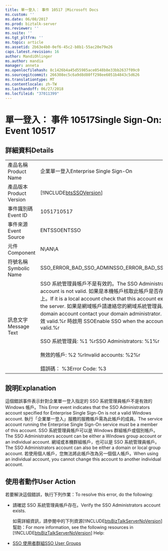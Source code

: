 ```yaml
---
title: 單一登入： 事件 10517 |Microsoft Docs
ms.custom: ''
ms.date: 06/08/2017
ms.prod: biztalk-server
ms.reviewer: ''
ms.suite: ''
ms.tgt_pltfrm: ''
ms.topic: article
ms.assetid: 2b63e4b0-0ef6-45c2-b8b1-55ac20e79e26
caps.latest.revision: 16
author: MandiOhlinger
ms.author: mandia
manager: anneta
ms.openlocfilehash: 8c1426b4a45d55985ace0548b8e33bb2637f09c0
ms.sourcegitcommit: 266308ec5c6a9d8d80ff298ee6051b4843c5d626
ms.translationtype: MT
ms.contentlocale: zh-TW
ms.lasthandoff: 06/27/2018
ms.locfileid: "37011399"
---
```

# <a name="single-sign-on-event-10517"></a><span data-ttu-id="2cd96-102">單一登入： 事件 10517</span><span class="sxs-lookup"><span data-stu-id="2cd96-102">Single Sign-On: Event 10517</span></span>
## <a name="details"></a><span data-ttu-id="2cd96-103">詳細資料</span><span class="sxs-lookup"><span data-stu-id="2cd96-103">Details</span></span>  

|                 |                                                                                                                                                                                                                                                                                                                             |
|-----------------|-----------------------------------------------------------------------------------------------------------------------------------------------------------------------------------------------------------------------------------------------------------------------------------------------------------------------------|
|  <span data-ttu-id="2cd96-104">產品名稱</span><span class="sxs-lookup"><span data-stu-id="2cd96-104">Product Name</span></span>   |                                                                                                                                                  <span data-ttu-id="2cd96-105">企業單一登入</span><span class="sxs-lookup"><span data-stu-id="2cd96-105">Enterprise Single Sign-On</span></span>                                                                                                                                                  |
| <span data-ttu-id="2cd96-106">產品版本</span><span class="sxs-lookup"><span data-stu-id="2cd96-106">Product Version</span></span> |                                                                                                                                 [!INCLUDE[btsSSOVersion](../includes/btsssoversion-md.md)]                                                                                                                                  |
|    <span data-ttu-id="2cd96-107">事件識別碼</span><span class="sxs-lookup"><span data-stu-id="2cd96-107">Event ID</span></span>     |                                                                                                                                                            <span data-ttu-id="2cd96-108">10517</span><span class="sxs-lookup"><span data-stu-id="2cd96-108">10517</span></span>                                                                                                                                                            |
|  <span data-ttu-id="2cd96-109">事件來源</span><span class="sxs-lookup"><span data-stu-id="2cd96-109">Event Source</span></span>   |                                                                                                                                                           <span data-ttu-id="2cd96-110">ENTSSO</span><span class="sxs-lookup"><span data-stu-id="2cd96-110">ENTSSO</span></span>                                                                                                                                                            |
|    <span data-ttu-id="2cd96-111">元件</span><span class="sxs-lookup"><span data-stu-id="2cd96-111">Component</span></span>    |                                                                                                                                                             <span data-ttu-id="2cd96-112">N\A</span><span class="sxs-lookup"><span data-stu-id="2cd96-112">N\A</span></span>                                                                                                                                                             |
|  <span data-ttu-id="2cd96-113">符號名稱</span><span class="sxs-lookup"><span data-stu-id="2cd96-113">Symbolic Name</span></span>  |                                                                                                                                                   <span data-ttu-id="2cd96-114">SSO_ERROR_BAD_SSO_ADMIN</span><span class="sxs-lookup"><span data-stu-id="2cd96-114">SSO_ERROR_BAD_SSO_ADMIN</span></span>                                                                                                                                                   |
|  <span data-ttu-id="2cd96-115">訊息文字</span><span class="sxs-lookup"><span data-stu-id="2cd96-115">Message Text</span></span>   | <span data-ttu-id="2cd96-116">SSO 系統管理員帳戶不是有效的。</span><span class="sxs-lookup"><span data-stu-id="2cd96-116">The SSO Administrators account is not valid.</span></span> <span data-ttu-id="2cd96-117">如果是本機帳戶核取此帳戶是否存在伺服器上。</span><span class="sxs-lookup"><span data-stu-id="2cd96-117">If it is a local account check that this account exists on the server.</span></span> <span data-ttu-id="2cd96-118">如果是網域帳戶請連絡您的網域系統管理員。</span><span class="sxs-lookup"><span data-stu-id="2cd96-118">If it is a domain account contact your domain administrator.</span></span> <span data-ttu-id="2cd96-119">當帳戶有效 valid.%r 時啟用 SSO</span><span class="sxs-lookup"><span data-stu-id="2cd96-119">Enable SSO when the account is valid.%r</span></span><br /><br /> <span data-ttu-id="2cd96-120">SSO 系統管理員: %1 %r</span><span class="sxs-lookup"><span data-stu-id="2cd96-120">SSO Administrators: %1%r</span></span><br /><br /> <span data-ttu-id="2cd96-121">無效的帳戶: %2 %r</span><span class="sxs-lookup"><span data-stu-id="2cd96-121">Invalid accounts: %2%r</span></span><br /><br /> <span data-ttu-id="2cd96-122">錯誤碼： %3</span><span class="sxs-lookup"><span data-stu-id="2cd96-122">Error Code: %3</span></span> |

## <a name="explanation"></a><span data-ttu-id="2cd96-123">說明</span><span class="sxs-lookup"><span data-stu-id="2cd96-123">Explanation</span></span>  
 <span data-ttu-id="2cd96-124">這個錯誤事件表示針對企業單一登入指定的 SSO 系統管理員帳戶不是有效的 Windows 帳戶。</span><span class="sxs-lookup"><span data-stu-id="2cd96-124">This Error event indicates that the SSO Administrators account specified for Enterprise Single Sign-On is not a valid Windows account.</span></span> <span data-ttu-id="2cd96-125">執行「企業單一登入」服務的服務帳戶需為此帳戶的成員。</span><span class="sxs-lookup"><span data-stu-id="2cd96-125">The service account running the Enterprise Single Sign-On service must be a member of this account.</span></span> <span data-ttu-id="2cd96-126">SSO 系統管理員帳戶可以是 Windows 群組帳戶或個別帳戶。</span><span class="sxs-lookup"><span data-stu-id="2cd96-126">The SSO Administrators account can be either a Windows group account or an individual account.</span></span> <span data-ttu-id="2cd96-127">網域或本機群組帳戶，也可以是 SSO 系統管理員帳戶。</span><span class="sxs-lookup"><span data-stu-id="2cd96-127">The SSO Administrators account can also be either a domain or local group account.</span></span> <span data-ttu-id="2cd96-128">若使用個人帳戶，您無法將此帳戶改為另一個個人帳戶。</span><span class="sxs-lookup"><span data-stu-id="2cd96-128">When using an individual account, you cannot change this account to another individual account.</span></span>  

## <a name="user-action"></a><span data-ttu-id="2cd96-129">使用者動作</span><span class="sxs-lookup"><span data-stu-id="2cd96-129">User Action</span></span>  
 <span data-ttu-id="2cd96-130">若要解決這個錯誤，執行下列作業：</span><span class="sxs-lookup"><span data-stu-id="2cd96-130">To resolve this error, do the following:</span></span>  

- <span data-ttu-id="2cd96-131">請確認 SSO 系統管理員帳戶存在。</span><span class="sxs-lookup"><span data-stu-id="2cd96-131">Verify the SSO Administrators account exists.</span></span>  

  <span data-ttu-id="2cd96-132">如需詳細資訊，請參閱中的下列資源[!INCLUDE[btsBizTalkServerNoVersion](../includes/btsbiztalkservernoversion-md.md)]幫助：</span><span class="sxs-lookup"><span data-stu-id="2cd96-132">For more information, see the following resources in [!INCLUDE[btsBizTalkServerNoVersion](../includes/btsbiztalkservernoversion-md.md)] Help:</span></span>  

- [<span data-ttu-id="2cd96-133">SSO 使用者群組</span><span class="sxs-lookup"><span data-stu-id="2cd96-133">SSO User Groups</span></span>](../core/sso-user-groups.md)
